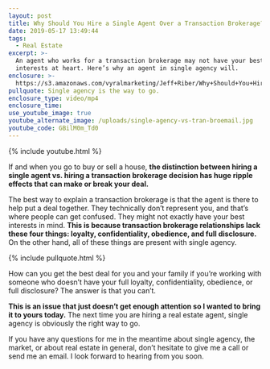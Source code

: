 ```yaml
---
layout: post
title: Why Should You Hire a Single Agent Over a Transaction Brokerage?
date: 2019-05-17 13:49:44
tags:
  - Real Estate
excerpt: >-
  An agent who works for a transaction brokerage may not have your best
  interests at heart. Here’s why an agent in single agency will.
enclosure: >-
  https://s3.amazonaws.com/vyralmarketing/Jeff+Riber/Why+Should+You+Hire+a+Single+Agent+Over+a+Transaction+Brokerage_.mp4
pullquote: Single agency is the way to go.
enclosure_type: video/mp4
enclosure_time:
use_youtube_image: true
youtube_alternate_image: /uploads/single-agency-vs-tran-broemail.jpg
youtube_code: GBilM0m_Td0
---
```


{% include youtube.html %}

If and when you go to buy or sell a house, **the distinction between hiring a single agent vs. hiring a transaction brokerage decision has huge ripple effects that can make or break your deal.&nbsp;**

The best way to explain a transaction brokerage is that the agent is there to help put a deal together. They technically don’t represent you, and that’s where people can get confused. They might not exactly have your best interests in mind. **This is because transaction brokerage relationships lack these four things: loyalty, confidentiality, obedience, and full disclosure.** On the other hand, all of these things are present with single agency.

{% include pullquote.html %}

How can you get the best deal for you and your family if you’re working with someone who doesn’t have your full loyalty, confidentiality, obedience, or full disclosure? The answer is that you can’t.&nbsp;

**This is an issue that just doesn’t get enough attention so I wanted to bring it to yours today.** The next time you are hiring a real estate agent, single agency is obviously the right way to go.&nbsp;

If you have any questions for me in the meantime about single agency, the market, or about real estate in general, don’t hesitate to give me a call or send me an email. I look forward to hearing from you soon.